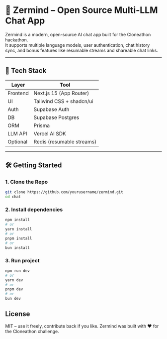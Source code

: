 # 🧠 Zermind – Open Source Multi-LLM Chat App

Zermind is a modern, open-source AI chat app built for the Cloneathon hackathon.  
It supports multiple language models, user authentication, chat history sync, and bonus features like resumable streams and shareable chat links.

---

## 🚀 Tech Stack

| Layer        | Tool                      |
|--------------|---------------------------|
| Frontend     | Next.js 15 (App Router)   |
| UI           | Tailwind CSS + shadcn/ui  |
| Auth         | Supabase Auth             |
| DB           | Supabase Postgres         |
| ORM          | Prisma      |
| LLM API      | Vercel AI SDK             |
| Optional     | Redis (resumable streams) |

---

## 🛠️ Getting Started

### 1. Clone the Repo

```bash
git clone https://github.com/yourusername/zermind.git
cd chat
```

### 2. Install dependencies

```bash
npm install
# or
yarn install
# or
pnpm install
# or
bun install

```

### 3. Run project

```bash
npm run dev
# or
yarn dev
# or
pnpm dev
# or
bun dev
```

## License
MIT – use it freely, contribute back if you like.
Zermind was built with ❤️ for the Cloneathon challenge.